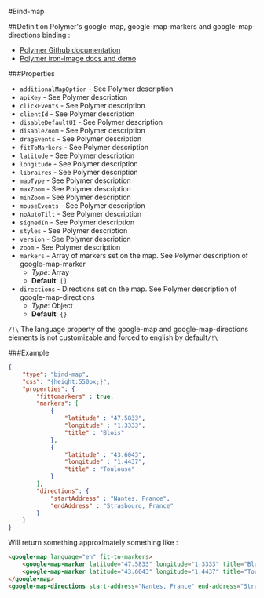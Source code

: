 #Bind-map

##Definition
Polymer's google-map, google-map-markers and google-map-directions binding :
+ [Polymer Github documentation](https://github.com/PolymerElements/google-map)
+ [Polymer iron-image docs and demo](https://elements.polymer-project.org/elements/google-map)


###Properties
+ `additionalMapOption` - See Polymer description
+ `apiKey` - See Polymer description
+ `clickEvents` - See Polymer description
+ `clientId` - See Polymer description
+ `disableDefaultUI` - See Polymer description
+ `disableZoom` - See Polymer description
+ `dragEvents` - See Polymer description
+ `fitToMarkers` - See Polymer description
+ `latitude` - See Polymer description
+ `longitude` - See Polymer description
+ `libraires` - See Polymer description
+ `mapType` - See Polymer description
+ `maxZoom` - See Polymer description
+ `minZoom` - See Polymer description
+ `mouseEvents` - See Polymer description
+ `noAutoTilt` - See Polymer description
+ `signedIn` - See Polymer description
+ `styles` - See Polymer description
+ `version` - See Polymer description
+ `zoom` - See Polymer description
+ `markers` - Array of markers set on the map. See Polymer description of google-map-marker
  + _Type_: Array
  + __Default__: `[]`
+ `directions` - Directions set on the map. See Polymer description of google-map-directions
  + _Type_: Object
  + __Default__: `{}`

`/!\` The language property of the google-map and google-map-directions elements is not customizable and forced to english by default`/!\`


###Example
```json
{
    "type": "bind-map",
    "css": "{height:550px;}",
    "properties": {
        "fittomarkers" : true,
        "markers": [
            {
                "latitude" : "47.5833",
                "longitude" : "1.3333",
                "title" : "Blois"
            },
            {
                "latitude" : "43.6043",
                "longitude" : "1.4437",
                "title" : "Toulouse"
            }
        ],
        "directions": {
            "startAddress" : "Nantes, France",
            "endAddress" : "Strasbourg, France"
        }
    }
}
```

Will return something approximately something like :
```html
<google-map language="en" fit-to-markers>
    <google-map-marker latitude="47.5833" longitude="1.3333" title="Blois"></google-map-marker>
    <google-map-marker latitude="43.6043" longitude="1.4437" title="Toulouse"></google-map-marker>
</google-map>
<google-map-directions start-address="Nantes, France" end-address="Strasbourg, France"></google-map-directions>
```

